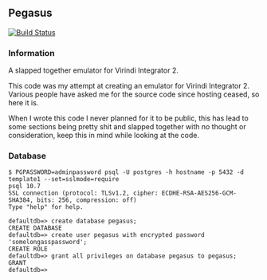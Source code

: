 ## Pegasus
[![Build Status](https://travis-ci.com/Rawaho/Pegasus.svg?branch=master)](https://travis-ci.com/Rawaho/Pegasus)  

### Information
A slapped together emulator for Virindi Integrator 2.

This code was my attempt at creating an emulator for Virindi Integrator 2.  
Various people have asked me for the source code since hosting ceased, so here it is.

When I wrote this code I never planned for it to be public, this has lead to some sections being pretty shit and slapped together with no thought or consideration, keep this in mind while looking at the code.

### Database
```
$ PGPASSWORD=adminpassword psql -U postgres -h hostname -p 5432 -d template1 --set=sslmode=require
psql 10.7
SSL connection (protocol: TLSv1.2, cipher: ECDHE-RSA-AES256-GCM-SHA384, bits: 256, compression: off)
Type "help" for help.

defaultdb=> create database pegasus;
CREATE DATABASE
defaultdb=> create user pegasus with encrypted password 'somelongasspassword';
CREATE ROLE
defaultdb=> grant all privileges on database pegasus to pegasus;
GRANT
defaultdb=>
```